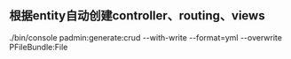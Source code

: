## 根据entity自动创建controller、routing、views
./bin/console padmin:generate:crud --with-write --format=yml --overwrite PFileBundle:File
